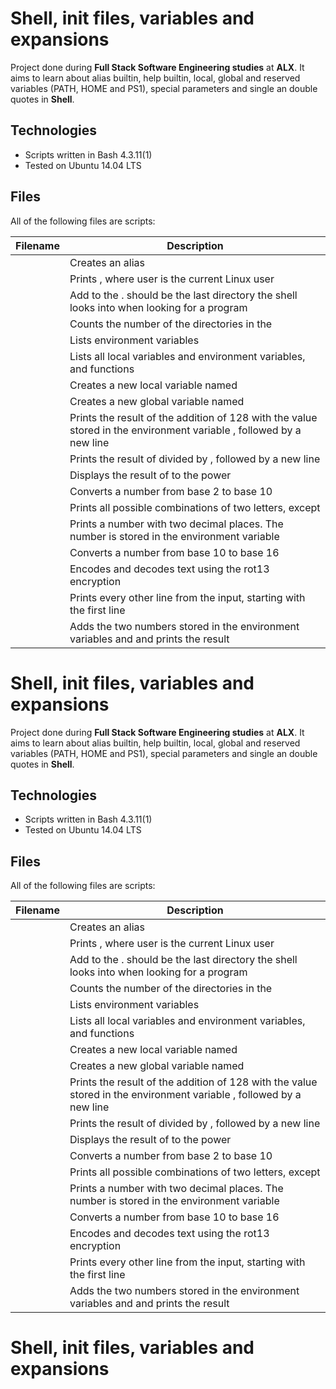 # Shell, init files, variables and expansions

Project done during **Full Stack Software Engineering studies** at **ALX**. It aims to learn about alias builtin, help builtin, local, global and reserved variables (PATH, HOME and PS1), special parameters  and single an double quotes in **Shell**.

## Technologies
* Scripts written in Bash 4.3.11(1)
* Tested on Ubuntu 14.04 LTS

## Files
All of the following files are scripts:

| Filename | Description |
| -------- | ----------- |
|  | Creates an alias |
|  | Prints , where user is the current Linux user |
|  | Add  to the .  should be the last directory the shell looks into when looking for a program |
|  | Counts the number of the directories in the  |
|  | Lists environment variables |
|  | Lists all local variables and environment variables, and functions |
|  | Creates a new local variable named  |
|  | Creates a new global variable named  |
|  | Prints the result of the addition of 128 with the value stored in the environment variable , followed by a new line |
|  | Prints the result of  divided by , followed by a new line |
|  | Displays the result of  to the power  |
|  | Converts a number from base 2 to base 10 |
|  | Prints all possible combinations of two letters, except  |
|  | Prints a number with two decimal places. The number is stored in the environment variable  |
|  | Converts a number from base 10 to base 16 |
|  | Encodes and decodes text using the rot13 encryption |
|  | Prints every other line from the input, starting with the first line |
|  | Adds the two numbers stored in the environment variables  and  and prints the result |
# Shell, init files, variables and expansions

Project done during **Full Stack Software Engineering studies** at **ALX**. It aims to learn about alias builtin, help builtin, local, global and reserved variables (PATH, HOME and PS1), special parameters  and single an double quotes in **Shell**.

## Technologies
* Scripts written in Bash 4.3.11(1)
* Tested on Ubuntu 14.04 LTS

## Files
All of the following files are scripts:

| Filename | Description |
| -------- | ----------- |
|  | Creates an alias |
|  | Prints , where user is the current Linux user |
|  | Add  to the .  should be the last directory the shell looks into when looking for a program |
|  | Counts the number of the directories in the  |
|  | Lists environment variables |
|  | Lists all local variables and environment variables, and functions |
|  | Creates a new local variable named  |
|  | Creates a new global variable named  |
|  | Prints the result of the addition of 128 with the value stored in the environment variable , followed by a new line |
|  | Prints the result of  divided by , followed by a new line |
|  | Displays the result of  to the power  |
|  | Converts a number from base 2 to base 10 |
|  | Prints all possible combinations of two letters, except  |
|  | Prints a number with two decimal places. The number is stored in the environment variable  |
|  | Converts a number from base 10 to base 16 |
|  | Encodes and decodes text using the rot13 encryption |
|  | Prints every other line from the input, starting with the first line |
|  | Adds the two numbers stored in the environment variables  and  and prints the result |
# Shell, init files, variables and expansions
